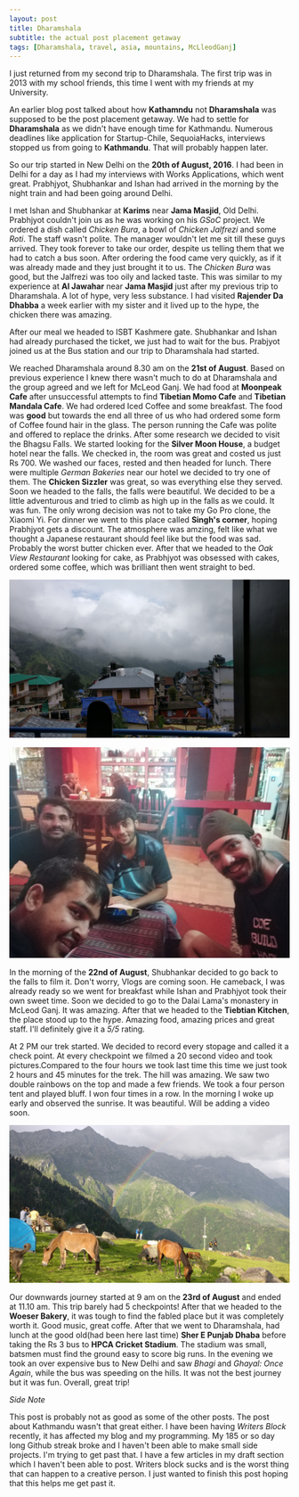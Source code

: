 ```yaml
---
layout: post
title: Dharamshala
subtitle: the actual post placement getaway
tags: [Dharamshala, travel, asia, mountains, McLleodGanj]
---
```



I just returned from my second trip to Dharamshala. The first trip was in 2013 with my school friends, this time I went with my friends at my University.

An earlier blog post talked about how **Kathamndu** not **Dharamshala** was supposed to be the post placement getaway. We had to settle for **Dharamshala** as we didn't have enough time for Kathmandu. Numerous deadlines like application for Startup-Chile, SequoiaHacks, interviews stopped us from going to **Kathmandu**. That will probably happen later.

So our trip started in New Delhi on the **20th of August, 2016**. I had been in Delhi for a day as I had my interviews with Works Applications, which went great. Prabhjyot, Shubhankar and Ishan had arrived in the morning by the night train and had been going around Delhi.

I met Ishan and Shubhankar at **Karims** near **Jama Masjid**, Old Delhi. Prabhjyot couldn't join us as he was working on his *GSoC* project. We ordered a dish called *Chicken Bura*, a bowl of *Chicken Jalfrezi* and some *Roti*. The staff wasn't polite. The manager wouldn't let me sit till these guys arrived. They took forever to take our order, despite us telling them that we had to catch a bus soon. After ordering the food came very quickly, as if it was already made and they just brought it to us. The *Chicken Bura* was good, but the Jalfrezi was too oily and lacked taste. This was similar to my experience at **Al Jawahar** near **Jama Masjid** just after my previous trip to Dharamshala. A lot of hype, very less substance. I had visited **Rajender Da Dhabba** a week earlier with my sister and it lived up to the hype, the chicken there was amazing.

After our meal we headed to ISBT Kashmere gate. Shubhankar and Ishan had already purchased the ticket, we just had to wait for the bus. Prabjyot joined us at the Bus station and our trip to Dharamshala had started.

We reached Dharamshala around 8.30 am on the **21st of August**. Based on previous experience I knew there wasn't much to do at Dharamshala and the group agreed and we left for McLeod Ganj. We had food at **Moonpeak Cafe** after unsuccessful attempts to find **Tibetian Momo Cafe** and **Tibetian Mandala Cafe**. We had ordered Iced Coffee and some breakfast. The food was **good** but towards the end all three of us who had ordered some form of Coffee found hair in the glass. The person running the Cafe was polite and offered to replace the drinks. After some research we decided to visit the Bhagsu Falls. We started looking for the **Silver Moon House**, a budget hotel near the falls. We checked in, the room was great and costed us just Rs 700. We washed our faces, rested and then headed for lunch. There were multiple *German Bakeries* near our hotel we decided to try one of them. The **Chicken Sizzler** was great, so was everything else they served. Soon we headed to the falls, the falls were beautiful. We decided to be a little adventurous and tried to climb as high up in the falls as we could. It was fun. The only wrong decision was not to take my Go Pro clone, the Xiaomi Yi. For dinner we went to this place called **Singh's corner**, hoping Prabhjyot gets a discount. The atmosphere was amzing, felt like what we thought a Japanese restaurant should feel like but the food was sad. Probably the worst butter chicken ever. After that we headed to the *Oak View Restaurant* looking for cake, as Prabhjyot was obsessed with cakes, ordered some coffee, which was brilliant then went straight to bed.

![Hotel Near Bhagsu](/img/blog/dharamsala/hotel.jpg)


![Singh's Corner](/img/blog/dharamsala/singhs.jpg)


In the morning of the **22nd of August**, Shubhankar decided to go back to the falls to film it. Don't worry, Vlogs are coming soon. He cameback, I was already ready so we went for breakfast while Ishan and Prabhjyot took their own sweet time. Soon we decided to go to the Dalai Lama's monastery in McLeod Ganj. It was amazing. After that we headed to the **Tiebtian Kitchen**, the place stood up to the hype. Amazing food, amazing prices and great staff. I'll definitely give it a *5/5* rating.

At 2 PM our trek started. We decided to record every stopage and called it a check point. At every checkpoint we filmed a 20 second video and took pictures.Compared to the four hours we took last time this time we just took 2 hours and 45 minutes for the trek. The hill was amazing. We saw two double rainbows on the top and made a few friends. We took a four person tent and played bluff. I won four times in a row. In the morning I woke up early and observed the sunrise. It was beautiful. Will be adding a video soon.

![Rainbow](/img/blog/dharamsala/rainbow.jpg)

Our downwards journey started at 9 am on the **23rd of August** and ended at 11.10 am. This trip barely had 5 checkpoints! After that we headed to the **Woeser Bakery**, it was tough to find the fabled place but it was completely worth it. Good music, great coffe. After that we went to Dharamshala, had lunch at the good old(had been here last time) **Sher E Punjab Dhaba** before taking the Rs 3 bus to **HPCA Cricket Stadium**. The stadium was small, batsmen must find the ground easy to score big runs. In the evening we took an over expensive bus to New Delhi and saw *Bhagi* and *Ghayal: Once Again*, while the bus was speeding on the hills. It was not the best journey but it was fun. Overall, great trip!

*Side Note*

This post is probably not as good as some of the other posts. The post about Kathmandu wasn't that great either. I have been having *Writers Block* recently, it has affected my blog and my programming. My 185 or so day long Github streak broke and I haven't been able to make small side projects. I'm trying to get past that. I have a few articles in my draft section which I haven't been able to post. Writers block sucks and is the worst thing that can happen to a creative person. I just wanted to finish this post hoping that this helps me get past it.